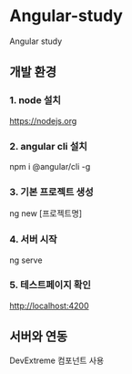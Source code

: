# Angular-study
Angular study

## 개발 환경

### 1. node 설치
<a href="https://nodejs.org">https://nodejs.org</a>

### 2. angular cli 설치
npm i @angular/cli -g

### 3. 기본 프로젝트 생성
ng new [프로젝트명]

### 4. 서버 시작
ng serve

### 5. 테스트페이지 확인
<a href="http://localhost:4200">http://localhost:4200</a>

## 서버와 연동
DevExtreme 컴포넌트 사용
